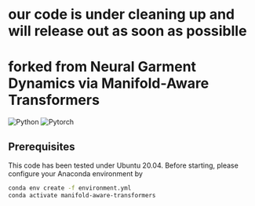# our code is under cleaning up and will release out as soon as possiblle
# forked from Neural Garment Dynamics via Manifold-Aware Transformers

![Python](https://img.shields.io/badge/Python->=3.8-Blue?logo=python)  ![Pytorch](https://img.shields.io/badge/PyTorch->=2.0.1-Red?logo=pytorch)



## Prerequisites

This code has been tested under Ubuntu 20.04. Before starting, please configure your Anaconda environment by
~~~bash
conda env create -f environment.yml
conda activate manifold-aware-transformers
~~~

